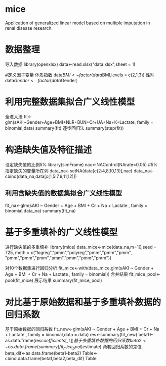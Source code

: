 # mice
Application of generalized linear model based on multiple imputation in renal disease research

# 数据整理
导入数据
library(openxlsx)
data<-read.xlsx("data.xlsx",sheet = 1)

#定义因子变量
体质指数
data$BMI<-factor(data$BMI,levels = c(2,1,3))
性别
data$Gender<-factor(data$Gender)

# 利用完整数据集拟合广义线性模型
全进入法
fit<-glm(sAKI~Gender+Age+BMI+NLR+BUN+Cr+UA+Na+K+Lactate,
         family = binomial,data)
summary(fit)
逐步回归法
summary(step(fit))

# 构造缺失值及特征描述
设定缺失值的比例5%
library(simFrame)
nac<-NAControl(NArate=0.05) #5%
指定缺失的变量所在列
data_na<-setNA(data[c(2:4,8,10,13)],nac)
data_na<-cbind(data_na,data[c(1,5:7,9,11,12)])

## 利用含缺失值的数据集拟合广义线性模型
fit_na<-glm(sAKI ~ Gender + Age + BMI + Cr + Na + Lactate , 
            family = binomial,data_na)
summary(fit_na)

# 基于多重填补的广义线性模型
进行缺失值的多重填补
library(mice)
data_mice<-mice(data_na,m=10,seed = 725,
                meth = c("logreg","pmm","polyreg","pmm","pmm","pmm",
                         "pmm","pmm","pmm","pmm","pmm","pmm","pmm"))

对10个数据集进行回归分析
fit_mice<-with(data_mice,glm(sAKI ~ Gender + Age + BMI + Cr + Na + Lactate , 
                             family = binomial))
合并结果
fit_mice_pool<-pool(fit_mice)
展示结果
summary(fit_mice_pool)

# 对比基于原始数据和基于多重填补数据的回归系数
基于原始数据的回归系数
fit_new<-glm(sAKI ~ Gender + Age + BMI + Cr + Na + Lactate , 
             family = binomial,data = data)
res<-summary(fit_new)
beta1<-as.data.frame(res$coefficients[,1])
基于多重填补数据的回归系数
beta2<-as.data.frame(summary(fit_mice_pool)$estimate)
两套回归系数的差值
beta_dif<-as.data.frame(beta1-beta2)
Table<-cbind.data.frame(beta1,beta2,beta_dif)
Table
